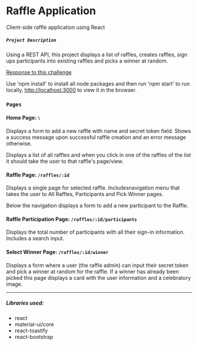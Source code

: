 # Raffle Application

Client-side raffle application using React

##### `Project Description`

Using a REST API, this project displays a list of raffles, creates raffles, sign ups participants into existing raffles and picks a winner at random.

[Response to this challenge](https://github.com/joinpursuit/Frontend-And-Mobile-Takehome-Coding-Challenge)

Use 'npm install' to install all node packages and then run 'npm start' to run locally, [http://localhost:3000](http://localhost:3000) to view it in the browser.

### `Pages`

#### Home Page: ```\```

Displays a form to add a new raffle with name and secret token field. Shows a success message upon successful raffle creation and an error message otherwise.

Displays a list of all raffles and when you click in one of the raffles of the list it should take the user to that raffle's page/view.

#### Raffle Page: ```/raffles/:id```

Displays a single page for selected raffle. Includesnavigation menu that takes the user to All Raffles, Participants and Pick Winner pages.

Below the navigation displays a form to add a new participant to the Raffle. 

#### Raffle Participation Page: ```/raffles/:id/participants```

Displays the total number of participants with all their sign-in information. Includes a search input.


#### Select Winner Page: ```/raffles/:id/winner```

Displays a form where a user (the raffle admin) can input their secret token and pick a winner at random for the raffle. If a winner has already been picked this page displays a card with the user information and a celebratory image.



-----
##### Libraries used:

- react
- material-ui/core
- react-toastify
- react-bootstrap
